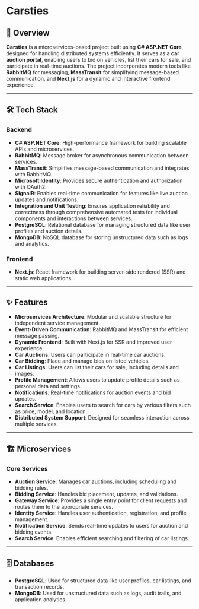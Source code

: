 # Carsties  

## 📖 Overview  
**Carsties** is a microservices-based project built using **C# ASP.NET Core**, designed for handling distributed systems efficiently. It serves as a **car auction portal**, enabling users to bid on vehicles, list their cars for sale, and participate in real-time auctions. The project incorporates modern tools like **RabbitMQ** for messaging, **MassTransit** for simplifying message-based communication, and **Next.js** for a dynamic and interactive frontend experience.  

---

## 🛠️ Tech Stack  

### Backend  
- **C# ASP.NET Core**: High-performance framework for building scalable APIs and microservices.  
- **RabbitMQ**: Message broker for asynchronous communication between services.  
- **MassTransit**: Simplifies message-based communication and integrates with RabbitMQ.  
- **Microsoft Identity**: Provides secure authentication and authorization with OAuth2.  
- **SignalR**: Enables real-time communication for features like live auction updates and notifications.  
- **Integration and Unit Testing**: Ensures application reliability and correctness through comprehensive automated tests for individual components and interactions between services.  
- **PostgreSQL**: Relational database for managing structured data like user profiles and auction details.  
- **MongoDB**: NoSQL database for storing unstructured data such as logs and analytics.  

### Frontend  
- **Next.js**: React framework for building server-side rendered (SSR) and static web applications.  

---

## ✨ Features  
- **Microservices Architecture**: Modular and scalable structure for independent service management.  
- **Event-Driven Communication**: RabbitMQ and MassTransit for efficient message passing.  
- **Dynamic Frontend**: Built with Next.js for SSR and improved user experience.  
- **Car Auctions**: Users can participate in real-time car auctions.  
- **Car Bidding**: Place and manage bids on listed vehicles.  
- **Car Listings**: Users can list their cars for sale, including details and images.  
- **Profile Management**: Allows users to update profile details such as personal data and settings.  
- **Notifications**: Real-time notifications for auction events and bid updates.  
- **Search Service**: Enables users to search for cars by various filters such as price, model, and location.  
- **Distributed System Support**: Designed for seamless interaction across multiple services.  

---

## 🏗️ Microservices  

### Core Services  
- **Auction Service**: Manages car auctions, including scheduling and bidding rules.  
- **Bidding Service**: Handles bid placement, updates, and validations.  
- **Gateway Service**: Provides a single entry point for client requests and routes them to the appropriate services.  
- **Identity Service**: Handles user authentication, registration, and profile management.  
- **Notification Service**: Sends real-time updates to users for auction and bidding events.  
- **Search Service**: Enables efficient searching and filtering of car listings.  

---

## 🗄️ Databases  
- **PostgreSQL**: Used for structured data like user profiles, car listings, and transaction records.  
- **MongoDB**: Used for unstructured data such as logs, audit trails, and application analytics.  
